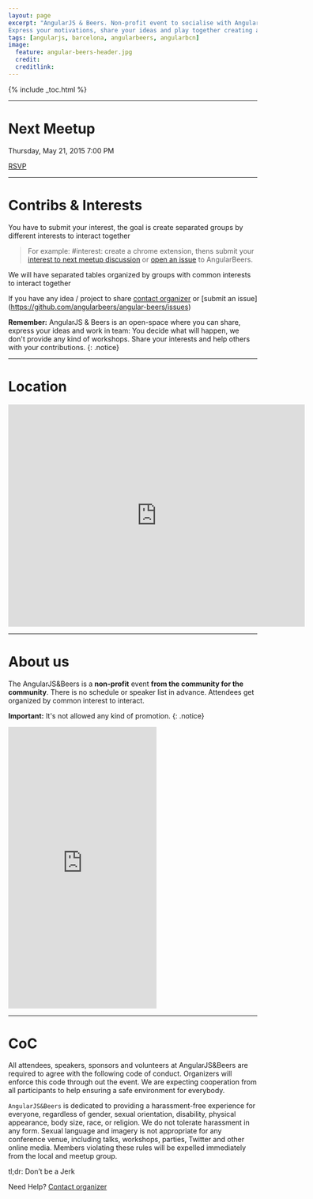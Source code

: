 ```yaml
---
layout: page
excerpt: "AngularJS & Beers. Non-profit event to socialise with AngularJS people
Express your motivations, share your ideas and play together creating awesome things in team"
tags: [angularjs, barcelona, angularbeers, angularbcn]
image:
  feature: angular-beers-header.jpg
  credit:
  creditlink:
---
```


{% include _toc.html %}

---

# Next Meetup

Thursday, May 21, 2015
7:00 PM
<script>!function(d,s,id){var js,fjs=d.getElementsByTagName(s)[0];if(!d.getElementById(id)){js=d.createElement(s); js.id=id;js.async=true;js.src="https://a248.e.akamai.net/secure.meetupstatic.com/s/script/541522619002077648/api/mu.btns.js?id=6vvqpraigeu7e0avt1hihd0gcl";fjs.parentNode.insertBefore(js,fjs);}}(document,"script","mu-bootjs");</script>
<a href="http://www.meetup.com/AngularJS-Beers/events/221908399/" data-event="221908399" class="mu-rsvp-btn">RSVP</a>

---

# Contribs & Interests

You have to submit your interest, the goal is create separated groups by different interests to interact together

> For example:
>#interest: create a chrome extension, thens submit your [interest to next meetup discussion](http://www.meetup.com/AngularJS-Beers/messages/boards/thread/48884172)
or [open an issue](https://github.com/angularbeers/angular-beers/issues) to AngularBeers.
>

We will have separated tables organized by groups with common interests to interact together

If you have any idea / project to share [contact organizer](http://www.meetup.com/AngularJS-Beers/members/?op=leaders) or [submit an issue]
(https://github.com/angularbeers/angular-beers/issues)

**Remember:** AngularJS & Beers is an open-space where you can share, express your ideas and work in team: You decide what will happen, we don't provide any kind of workshops. Share your interests and help others with your contributions.
{: .notice}

---

# Location
<div class="google-maps">
  <iframe src="https://www.google.com/maps/embed?pb=!1m14!1m8!1m3!1d11972.679142524436!2d2.170336!3d41.392119!3m2!1i1024!2i768!4f13.1!3m3!1m2!1s0x0%3A0x49a9028070925ef3!2sBar+Cocteleria+Snooker!5e0!3m2!1ses!2ses!4v1431806661859" width="600" height="450" frameborder="0" style="border:0"></iframe>
</div>

---

# About us

The AngularJS&Beers is a <strong>non-profit</strong> event <strong>from the community for the community</strong>. There is no schedule or speaker list in advance. Attendees get organized by common interest to interact.

**Important:** It's not allowed any kind of promotion.
{: .notice}

<iframe width="300" height="570" src="http://meetu.ps/2Jqn26" frameborder="0"></iframe>

---

# CoC

All attendees, speakers, sponsors and volunteers at AngularJS&Beers are required to agree with the following code of conduct. Organizers will enforce this code through out the event. We are expecting cooperation from all participants to help ensuring a safe environment for everybody.

`AngularJS&Beers` is dedicated to providing a harassment-free experience for everyone, regardless of gender, sexual orientation, disability, physical appearance, body size, race, or religion. We do not tolerate harassment in any form. Sexual language and imagery is not appropriate for any conference venue, including talks, workshops, parties, Twitter and other online media. Members violating these rules will be expelled immediately from the local and meetup group.

tl;dr: Don’t be a Jerk


Need Help? [Contact organizer](http://www.meetup.com/AngularJS-Beers/members/?op=leaders)
